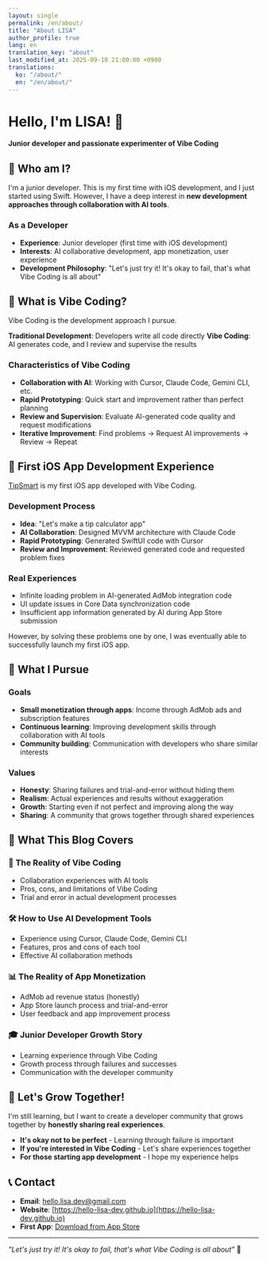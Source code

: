 ```yaml
---
layout: single
permalink: /en/about/
title: "About LISA"
author_profile: true
lang: en
translation_key: "about"
last_modified_at: 2025-09-10 21:00:00 +0900
translations:
  ko: "/about/"
  en: "/en/about/"
---
```


# Hello, I'm LISA! 👋

**Junior developer and passionate experimenter of Vibe Coding**

## 🎯 Who am I?

I'm a junior developer. This is my first time with iOS development, and I just started using Swift. However, I have a deep interest in **new development approaches through collaboration with AI tools**.

### As a Developer
- **Experience**: Junior developer (first time with iOS development)
- **Interests**: AI collaborative development, app monetization, user experience
- **Development Philosophy**: "Let's just try it! It's okay to fail, that's what Vibe Coding is all about"

## 🚀 What is Vibe Coding?

Vibe Coding is the development approach I pursue.

**Traditional Development**: Developers write all code directly
**Vibe Coding**: AI generates code, and I review and supervise the results

### Characteristics of Vibe Coding
- **Collaboration with AI**: Working with Cursor, Claude Code, Gemini CLI, etc.
- **Rapid Prototyping**: Quick start and improvement rather than perfect planning
- **Review and Supervision**: Evaluate AI-generated code quality and request modifications
- **Iterative Improvement**: Find problems → Request AI improvements → Review → Repeat

## 📱 First iOS App Development Experience

[TipSmart](https://apps.apple.com/app/tipsmart-tip-calculator/id6749946714) is my first iOS app developed with Vibe Coding.

### Development Process
- **Idea**: "Let's make a tip calculator app"
- **AI Collaboration**: Designed MVVM architecture with Claude Code
- **Rapid Prototyping**: Generated SwiftUI code with Cursor
- **Review and Improvement**: Reviewed generated code and requested problem fixes

### Real Experiences
- Infinite loading problem in AI-generated AdMob integration code
- UI update issues in Core Data synchronization code
- Insufficient app information generated by AI during App Store submission

However, by solving these problems one by one, I was eventually able to successfully launch my first iOS app.

## 🎯 What I Pursue

### Goals
- **Small monetization through apps**: Income through AdMob ads and subscription features
- **Continuous learning**: Improving development skills through collaboration with AI tools
- **Community building**: Communication with developers who share similar interests

### Values
- **Honesty**: Sharing failures and trial-and-error without hiding them
- **Realism**: Actual experiences and results without exaggeration
- **Growth**: Starting even if not perfect and improving along the way
- **Sharing**: A community that grows together through shared experiences

## 📝 What This Blog Covers

### 🎯 The Reality of Vibe Coding
- Collaboration experiences with AI tools
- Pros, cons, and limitations of Vibe Coding
- Trial and error in actual development processes

### 🛠️ How to Use AI Development Tools
- Experience using Cursor, Claude Code, Gemini CLI
- Features, pros and cons of each tool
- Effective AI collaboration methods

### 📊 The Reality of App Monetization
- AdMob ad revenue status (honestly)
- App Store launch process and trial-and-error
- User feedback and app improvement process

### 🎓 Junior Developer Growth Story
- Learning experience through Vibe Coding
- Growth process through failures and successes
- Communication with the developer community

## 💬 Let's Grow Together!

I'm still learning, but I want to create a developer community that grows together by **honestly sharing real experiences**.

- **It's okay not to be perfect** - Learning through failure is important
- **If you're interested in Vibe Coding** - Let's share experiences together
- **For those starting app development** - I hope my experience helps

## 📞 Contact

- **Email**: [hello.lisa.dev@gmail.com](mailto:hello.lisa.dev@gmail.com)
- **Website**: [https://hello-lisa-dev.github.io](https://hello-lisa-dev.github.io)
- **First App**: [Download from App Store](https://apps.apple.com/app/tipsmart-tip-calculator/id6749946714)

---

*"Let's just try it! It's okay to fail, that's what Vibe Coding is all about"* 🎵